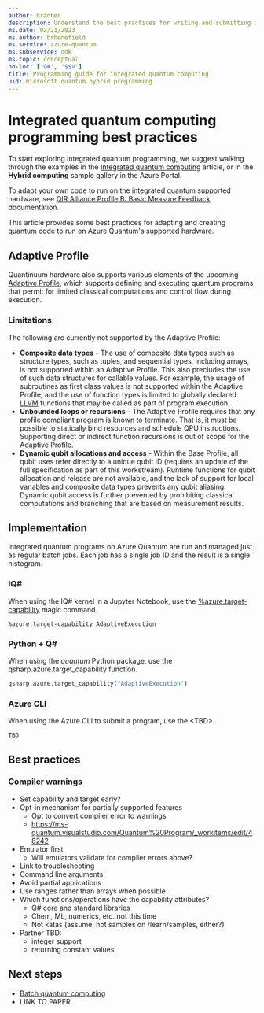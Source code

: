 ```yaml
---
author: bradben
description: Understand the best practices for writing and submitting integrated quantum programs with Q# and the QDK.
ms.date: 02/21/2023
ms.author: brbenefield
ms.service: azure-quantum
ms.subservice: qdk
ms.topic: conceptual
no-loc: ['Q#', '$$v']
title: Programming guide for integrated quantum computing
uid: microsoft.quantum.hybrid.programming
---
```


# Integrated quantum computing programming best practices

To start exploring integrated quantum programming, we suggest walking through the examples in the [Integrated quantum computing](xref:microsoft.quantum.hybrid.integrated) article, or in the **Hybrid computing** sample gallery in the Azure Portal.

To adapt your own code to run on the integrated quantum supported hardware, see [QIR Alliance Profile B: Basic Measure Feedback](https://github.com/qir-alliance/qir-spec/blob/main/specification/v0.1/7_Profiles.md#profile-b-basic-measurement-feedback) documentation. 

This article provides some best practices for adapting and creating quantum code to run on Azure Quantum's supported hardware.

## Adaptive Profile

Quantinuum hardware also supports various elements of the upcoming [Adaptive Profile](https://github.com/qir-alliance/.github/pull/31), which supports defining and executing quantum programs that permit for limited classical computations and control flow during execution.

### Limitations

The following are currently not supported by the Adaptive Profile:

- **Composite data types** - The use of composite data types such as structure types, such as tuples, and sequential types, including arrays, is not supported within an Adaptive Profile. This also precludes the use of such data structures for callable values. For example, the usage of subroutines as first class values is not supported within the Adaptive Profile, and the use of function types is limited to globally declared [LLVM](https://llvm.org/) functions that may be called as part of program execution.
- **Unbounded loops or recursions** - The Adaptive Profile requires that any profile compliant program is known to terminate. That is, it must be possible to statically bind resources and schedule QPU instructions. Supporting direct or indirect function recursions is out of scope for the Adaptive Profile.
- **Dynamic qubit allocations and access** - Within the Base Profile, all qubit uses refer directly to a unique qubit ID (requires an update of the full specification as part of this workstream). Runtime functions for qubit allocation and release are not available, and the lack of support for local variables and composite data types prevents any qubit aliasing. Dynamic qubit access is further prevented by prohibiting classical computations and branching that are based on measurement results.

## Implementation

Integrated quantum programs on Azure Quantum are run and managed just as regular batch jobs. Each job has a single job ID and the result is a single histogram.

### IQ\#

When using the IQ# kernel in a Jupyter Notebook, use the [%azure.target-capability](xref:microsoft.quantum.iqsharp.magic-ref.azure.target-capability) magic command. 

```qsharp
%azure.target-capability AdaptiveExecution
```

### Python + Q\#

When using the *quantum* Python package, use the qsharp.azure.target_capability function. 

```python
qsharp.azure.target_capability("AdaptiveExecution")
```

### Azure CLI

When using the Azure CLI to submit a program, use the \<TBD\>.

```azurecli
TBD
```

## Best practices

### Compiler warnings






- Set capability and target early? 
- Opt-in mechanism for partially supported features
  - Opt to convert compiler error to warnings
  - https://ms-quantum.visualstudio.com/Quantum%20Program/_workitems/edit/48242
- Emulator first
  - Will emulators validate for compiler errors above?
- Link to troubleshooting
- Command line arguments
- Avoid partial applications
- Use ranges rather than arrays when possible
- Which functions/operations have the capability attributes?
  - Q# core and standard libraries
  - Chem, ML, numerics, etc. not this time
  - Not katas (assume, not samples on /learn/samples, either?)
- Partner TBD: 
  - integer support
  - returning constant values



## Next steps

- [Batch quantum computing](xref:microsoft.quantum.hybrid.batch)
- LINK TO PAPER